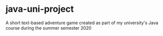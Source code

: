 # java-uni-project
A short text-based adventure game created as part of my university's Java course during the summer semester 2020

